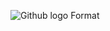 ![Github logo](https://lawyerlearnsblockchain.com/wp-content/uploads/2019/01/GitHub-brave-hed-796x418.jpg)
Format
